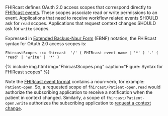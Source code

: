 FHIRcast defines OAuth 2.0 access scopes that correspond directly to [FHIRcast events](3_Events.html). These scopes associate read or write permissions to an event. Applications that need to receive workflow related events SHOULD ask for `read` scopes. Applications that request context changes SHOULD ask for `write` scopes.

Expressed in [Extended Backus-Naur Form](https://www.iso.org/obp/ui/#iso:std:iso-iec:14977:ed-1:v1:en) (EBNF) notation, the FHIRcast syntax for OAuth 2.0 access scopes is:

```ebnf
FhircastScopes ::= fhircast  '/' ( FHIRcast-event-name | '*' ) '.' ( 'read' | 'write' | '*' )
```

{% include img.html img="FhircastScopes.png" caption="Figure: Syntax for FHIRcast scopes" %}

Note the [FHIRcast event format](2-3-Events.html#event-name) contains a noun-verb, for example: `Patient-open`. So, a requested scope of `fhircast/Patient-open.read` would authorize the subscribing application to receive a notification when the patient in context changed. Similarly, a scope of  `fhircast/Patient-open.write` authorizes the subscribing application to [request a context change](2-5-EventNotification.html).
